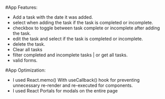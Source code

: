 #App Features:
- Add a task with the date it was added.
- select when adding the task if the task is completed or incomplete.
- checkbox to toggle between task complete or incomplete after adding the task.
- edit the task and select if the task is completed or incomplete.
- delete the task.
- Clear all tasks
- filter completed and incomplete tasks | or get all tasks.
- valid forms.

#App Optimization:
- I used React.memo() With useCallback() hook for preventing unnecessary re-render and re-executed for components.
- I used React Portals for modals on the entire page
